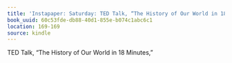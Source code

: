 ```yaml
---
title: 'Instapaper: Saturday: TED Talk, “The History of Our World in 18 Minutes,”'
book_uuid: 60c53fde-db88-40d1-855e-b074c1abc6c1
location: 169-169
source: kindle
---
```


TED Talk, “The History of Our World in 18 Minutes,”
